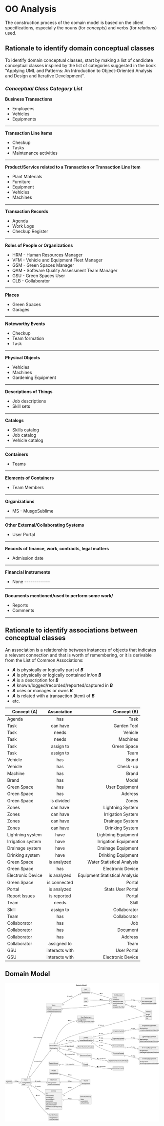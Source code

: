 # OO Analysis

The construction process of the domain model is based on the client specifications, especially the nouns (for _concepts_)
and verbs (for _relations_) used.

## Rationale to identify domain conceptual classes
To identify domain conceptual classes, start by making a list of candidate conceptual classes inspired by the list of 
categories suggested in the book "Applying UML and Patterns: An Introduction to Object-Oriented Analysis and Design and 
Iterative Development".


### _Conceptual Class Category List_

**Business Transactions**

* Employees
* Vehicles
* Equipments

---

**Transaction Line Items**

* Checkup
* Tasks
* Maintenance activities

---

**Product/Service related to a Transaction or Transaction Line Item**

* Plant Materials
* Furniture
* Equipment
* Vehicles
* Machines

---

**Transaction Records**

* Agenda
* Work Logs
* Checkup Register

---  

**Roles of People or Organizations**

* HRM - Human Resources Manager
* VFM - Vehicle and Equipment Fleet Manager
* GSM - Green Spaces Manager
* QAM - Software Quality Assessment Team Manager
* GSU - Green Spaces User
* CLB - Collaborator

---

**Places**

* Green Spaces
* Garages

---

**Noteworthy Events**

* Checkup
* Team formation
* Task 

---

**Physical Objects**

* Vehicles
* Machines
* Gardening Equipment

---

**Descriptions of Things**

* Job descriptions
* Skill sets

---

**Catalogs**

* Skills catalog
* Job catalog
* Vehicle catalog

---

**Containers**

* Teams

---

**Elements of Containers**

* Team Members

---

**Organizations**

* MS - MusgoSublime

---

**Other External/Collaborating Systems**

* User Portal

---

**Records of finance, work, contracts, legal matters**

* Admission date

---

**Financial Instruments**

* None -------------

---

**Documents mentioned/used to perform some work/**

* Reports
* Comments

---


## Rationale to identify associations between conceptual classes

An association is a relationship between instances of objects that indicates a relevant connection and that is worth of 
remembering, or it is derivable from the List of Common Associations:

- **_A_** is physically or logically part of **_B_**
- **_A_** is physically or logically contained in/on **_B_**
- **_A_** is a description for **_B_**
- **_A_** known/logged/recorded/reported/captured in **_B_**
- **_A_** uses or manages or owns **_B_**
- **_A_** is related with a transaction (item) of **_B_**
- etc.


| Concept (A) 		    | Association   	 |                    Concept (B) |
|-------------------|:---------------:|-------------------------------:|
| Agenda            |       has       |                           Task |
| Task              |    can have     |                    Garden Tool |
| Task              |      needs      |                        Vehicle |
| Task              |      needs      |                       Machines |
| Task              |    assign to    |                    Green Space |
| Task              |    assign to    |                           Team |
| Vehicle           |       has       |                          Brand |
| Vehicle           |       has       |                       Check-up |
| Machine           |       has       |                          Brand |
| Brand             |       has       |                          Model |
| Green Space       |       has       |                 User Equipment |
| Green Space       |       has       |                        Address |
| Green Space       |   is divided    |                          Zones |
| Zones             |    can have     |               Lightning System |
| Zones             |    can have     |              Irrigation System |
| Zones             |    can have     |                Drainage System |
| Zones             |    can have     |                Drinking System |
| Lightning system  |      have       |            Lightning Equipment |
| Irrigation system |      have       |           Irrigation Equipment |
| Drainage system   |      have       |             Drainage Equipment |
| Drinking system   |      have       |             Drinking Equipment |
| Green Space       |   is analyzed   |     Water Statistical Analysis |
| Green Space       |       has       |              Electronic Device |
| Electronic Device |   is analyzed   | Equipment Statistical Analysis |
| Green Space       |  is connected   |                         Portal |
| Portal            |   is analyzed   |              Stats User Portal |
| Report Issues     |   is reported   |                         Portal |
| Team              |      needs      |                          Skill |
| Skill             |    assign to    |                   Collaborator |
| Team              |       has       |                   Collaborator |
| Collaborator      |       has       |                            Job |
| Collaborator      |       has       |                       Document |
| Collaborator      |       has       |                        Address |
| Collaborator      |   assigned to   |                           Team |
| GSU               | interacts with  |                    User Portal |
| GSU               | interacts with  |              Electronic Device |

## Domain Model

![Domain Model](svg/project-domain-model.svg)
